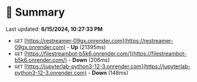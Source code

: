 # 📖 Summary
Last updated: **6/15/2024, 10:27:33 PM**

- `GET` [https://restreamer-09gx.onrender.com](https://restreamer-09gx.onrender.com) - **Up** (21395ms)
- `GET` [https://filestreambot-b5k6.onrender.com/](https://filestreambot-b5k6.onrender.com/) - **Down** (206ms)
- `GET` [https://jupyterlab-python3-12-3.onrender.com](https://jupyterlab-python3-12-3.onrender.com) - **Down** (148ms)
